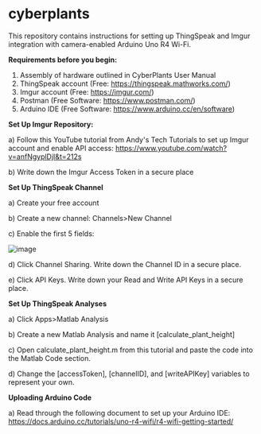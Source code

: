 # cyberplants

This repository contains instructions for setting up ThingSpeak and Imgur integration with camera-enabled Arduino Uno R4 Wi-Fi. 

**Requirements before you begin:**
1) Assembly of hardware outlined in CyberPlants User Manual
2) ThingSpeak account (Free: https://thingspeak.mathworks.com/)
3) Imgur account (Free: https://imgur.com/)
4) Postman (Free Software: https://www.postman.com/)
5) Arduino IDE (Free Software: https://www.arduino.cc/en/software)

**Set Up Imgur Repository:** 

a) Follow this YouTube tutorial from Andy's Tech Tutorials to set up Imgur account and enable API access: https://www.youtube.com/watch?v=anfNgyplDjI&t=212s

b) Write down the Imgur Access Token in a secure place

**Set Up ThingSpeak Channel**

a) Create your free account

b) Create a new channel: Channels>New Channel

c) Enable the first 5 fields:

![image](https://github.com/user-attachments/assets/8e0089ce-1eab-40b2-8fe1-a2d695e3a5bd)

d) Click Channel Sharing. Write down the Channel ID in a secure place.

e) Click API Keys. Write down your Read and Write API Keys in a secure place.

**Set Up ThingSpeak Analyses**

a) Click Apps>Matlab Analysis

b) Create a new Matlab Analysis and name it [calculate_plant_height]

c) Open calculate_plant_height.m from this tutorial and paste the code into the Matlab Code section. 

d) Change the [accessToken], [channelID], and [writeAPIKey] variables to represent your own.



**Uploading Arduino Code**

a) Read through the following document to set up your Arduino IDE: https://docs.arduino.cc/tutorials/uno-r4-wifi/r4-wifi-getting-started/










